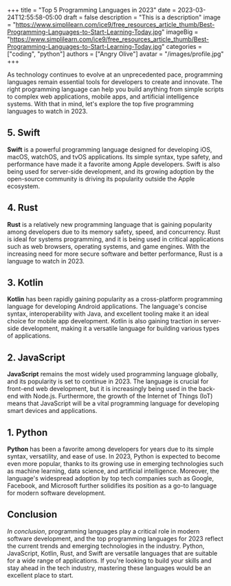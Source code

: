 +++
title = "Top 5 Programming Languages in 2023"
date = 2023-03-24T12:55:58-05:00
draft = false
description = "This is a description"
image = "https://www.simplilearn.com/ice9/free_resources_article_thumb/Best-Programming-Languages-to-Start-Learning-Today.jpg"
imageBig = "https://www.simplilearn.com/ice9/free_resources_article_thumb/Best-Programming-Languages-to-Start-Learning-Today.jpg"
categories = ["coding", "python"]
authors = ["Angry Olive"]
avatar = "/images/profile.jpg"
+++

As technology continues to evolve at an unprecedented pace, programming languages remain essential tools for developers to create and innovate. The right programming language can help you build anything from simple scripts to complex web applications, mobile apps, and artificial intelligence systems. With that in mind, let's explore the top five programming languages to watch in 2023.

## 5. Swift
**Swift** is a powerful programming language designed for developing iOS, macOS, watchOS, and tvOS applications. Its simple syntax, type safety, and performance have made it a favorite among Apple developers. Swift is also being used for server-side development, and its growing adoption by the open-source community is driving its popularity outside the Apple ecosystem.

## 4. Rust
**Rust** is a relatively new programming language that is gaining popularity among developers due to its memory safety, speed, and concurrency. Rust is ideal for systems programming, and it is being used in critical applications such as web browsers, operating systems, and game engines. With the increasing need for more secure software and better performance, Rust is a language to watch in 2023.

## 3. Kotlin
**Kotlin** has been rapidly gaining popularity as a cross-platform programming language for developing Android applications. The language's concise syntax, interoperability with Java, and excellent tooling make it an ideal choice for mobile app development. Kotlin is also gaining traction in server-side development, making it a versatile language for building various types of applications.

## 2. JavaScript
**JavaScript** remains the most widely used programming language globally, and its popularity is set to continue in 2023. The language is crucial for front-end web development, but it is increasingly being used in the back-end with Node.js. Furthermore, the growth of the Internet of Things (IoT) means that JavaScript will be a vital programming language for developing smart devices and applications.

## 1. Python
**Python** has been a favorite among developers for years due to its simple syntax, versatility, and ease of use. In 2023, Python is expected to become even more popular, thanks to its growing use in emerging technologies such as machine learning, data science, and artificial intelligence. Moreover, the language's widespread adoption by top tech companies such as Google, Facebook, and Microsoft further solidifies its position as a go-to language for modern software development.

## **Conclusion**

*In conclusion*, programming languages play a critical role in modern software development, and the top programming languages for 2023 reflect the current trends and emerging technologies in the industry. Python, JavaScript, Kotlin, Rust, and Swift are versatile languages that are suitable for a wide range of applications. If you're looking to build your skills and stay ahead in the tech industry, mastering these languages would be an excellent place to start.